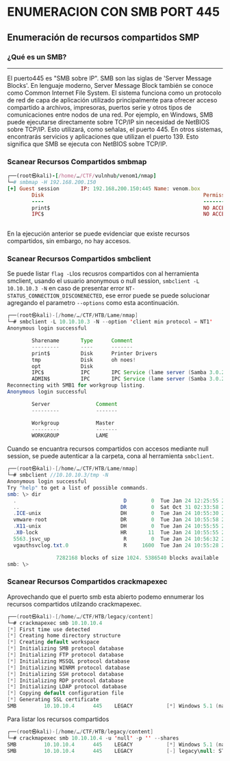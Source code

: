# ENUMERACION CON SMB PORT 445
## Enumeración de recursos compartidos SMP

### ¿Qué es un SMB?
---

El puerto445 es "SMB sobre IP". SMB son las siglas de 'Server Message Blocks'. En lenguaje moderno, Server Message Block también se conoce como Common Internet File System. El sistema funciona como un protocolo de red de capa de aplicación utilizado principalmente para ofrecer acceso compartido a archivos, impresoras, puertos serie y otros tipos de comunicaciones entre nodos de una red.
Por ejemplo, en Windows, SMB puede ejecutarse directamente sobre TCP/IP sin necesidad de NetBIOS sobre TCP/IP. Esto utilizará, como señalas, el puerto 445. En otros sistemas, encontrarás servicios y aplicaciones que utilizan el puerto 139. Esto significa que SMB se ejecuta con NetBIOS sobre TCP/IP.

### Scanear Recursos Compartidos smbmap

```ruby
┌──(root㉿kali)-[/home/…/CTF/vulnhub/venom1/nmap]
└─# smbmap -H 192.168.200.150 
[+] Guest session       IP: 192.168.200.150:445 Name: venom.box                                         
        Disk                                                    Permissions     Comment
        ----                                                    -----------     -------
        print$                                                  NO ACCESS       Printer Drivers
        IPC$                                                    NO ACCESS       IPC Service (venom server (Samba, Ubuntu))
                                                                                                                       
```
En la ejecución anterior se puede evidenciar que existe recursos compartidos, sin embargo, no hay accesos.

### Scanear Recursos Compartidos smbclient

Se puede listar `flag -L`los recusros compartidos con  al herramienta smclient, usando el usuario anonymous o null session, `smbclient -L 10.10.10.3 -N` en caso de presentar error `NT-STATUS_CONNECTION_DISCONENECTED`, ese error puede se puede solucionar agregando el parametro `--options` como esta acontinuación.
```java
┌──(root㉿kali)-[/home/…/CTF/HTB/Lame/nmap]
└─# smbclient -L 10.10.10.3 -N --option 'client min protocol = NT1'
Anonymous login successful

        Sharename       Type      Comment
        ---------       ----      -------
        print$          Disk      Printer Drivers
        tmp             Disk      oh noes!
        opt             Disk      
        IPC$            IPC       IPC Service (lame server (Samba 3.0.20-Debian))
        ADMIN$          IPC       IPC Service (lame server (Samba 3.0.20-Debian))
Reconnecting with SMB1 for workgroup listing.
Anonymous login successful

        Server               Comment
        ---------            -------

        Workgroup            Master
        ---------            -------
        WORKGROUP            LAME
```
Cuando se encuantra recursos compartidos con accesos mediante null session, se puede autenticar a la carpeta, cona al herramienta `smbclient`.
```java
┌──(root㉿kali)-[/home/…/CTF/HTB/Lame/nmap]
└─# smbclient //10.10.10.3/tmp -N                                     
Anonymous login successful
Try "help" to get a list of possible commands.
smb: \> dir
  .                                   D        0  Tue Jan 24 12:25:55 2023
  ..                                 DR        0  Sat Oct 31 02:33:58 2020
  .ICE-unix                          DH        0  Tue Jan 24 10:55:30 2023
  vmware-root                        DR        0  Tue Jan 24 10:55:58 2023
  .X11-unix                          DH        0  Tue Jan 24 10:55:55 2023
  .X0-lock                           HR       11  Tue Jan 24 10:55:55 2023
  5563.jsvc_up                        R        0  Tue Jan 24 10:56:32 2023
  vgauthsvclog.txt.0                  R     1600  Tue Jan 24 10:55:28 2023

                7282168 blocks of size 1024. 5386540 blocks available
smb: \> 
```
### Scanear Recursos Compartidos crackmapexec 
Aprovechando que el puerto smb esta abierto podemo ennumerar los recursos compartidos utilzando crackmapexec.
```java
┌──(root㉿kali)-[/home/…/CTF/HTB/legacy/content]
└─# crackmapexec smb 10.10.10.4
[*] First time use detected
[*] Creating home directory structure
[*] Creating default workspace
[*] Initializing SMB protocol database
[*] Initializing FTP protocol database
[*] Initializing MSSQL protocol database
[*] Initializing WINRM protocol database
[*] Initializing SSH protocol database
[*] Initializing RDP protocol database
[*] Initializing LDAP protocol database
[*] Copying default configuration file
[*] Generating SSL certificate
SMB         10.10.10.4      445    LEGACY           [*] Windows 5.1 (name:LEGACY) (domain:legacy) (signing:False) (SMBv1:True)
```
Para listar los recursos compartidos

```java
┌──(root㉿kali)-[/home/…/CTF/HTB/legacy/content]
└─# crackmapexec smb 10.10.10.4 -u 'null' -p '' --shares           
SMB         10.10.10.4      445    LEGACY           [*] Windows 5.1 (name:LEGACY) (domain:legacy) (signing:False) (SMBv1:True)
SMB         10.10.10.4      445    LEGACY           [-] legacy\null: STATUS_LOGON_FAILURE 
```                                                                                          




